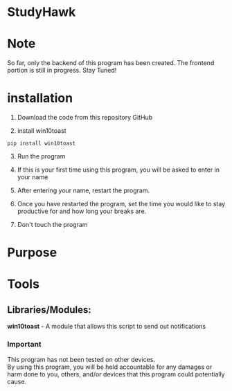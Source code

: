 # StudyHawk

# Note
So far, only the backend of this program has been created. The frontend portion is still in progress. Stay Tuned! 

# installation
1. Download the code from this repository GitHub

2. install win10toast
```
pip install win10toast
```
3. Run the program

4. If this is your first time using this program, you will be asked to enter in your name

5. After entering your name, restart the program.

6. Once you have restarted the program, set the time you would like to stay productive for and how long your breaks are. 

7. Don't touch the program

# Purpose

# Tools
## Libraries/Modules:
**win10toast** - A module that allows this script to send out notifications

### Important 
This program has not been tested on other devices. 
</br> By using this program, you will be held accountable for any damages or harm done to you, others, and/or devices that this program could potentially cause. 
